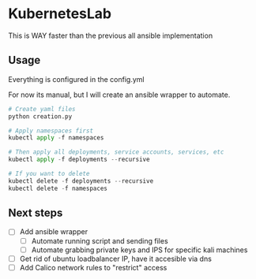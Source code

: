 # KubernetesLab

This is WAY faster than the previous all ansible implementation

## Usage

Everything is configured in the config.yml

For now its manual, but I will create an ansible wrapper to automate.

```python
# Create yaml files
python creation.py

# Apply namespaces first
kubectl apply -f namespaces

# Then apply all deployments, service accounts, services, etc
kubectl apply -f deployments --recursive

# If you want to delete
kubectl delete -f deployments --recursive
kubectl delete -f namespaces
```

## Next steps

- [ ] Add ansible wrapper
  - [ ] Automate running script and sending files
  - [ ] Automate grabbing private keys and IPS for specific kali machines
- [ ] Get rid of ubuntu loadbalancer IP, have it accesible via dns
- [ ] Add Calico network rules to "restrict" access
